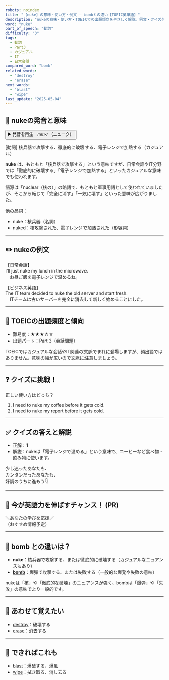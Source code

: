 ```yaml
---
robots: noindex
title: "【nuke】の意味・使い方・例文 ― bombとの違い【TOEIC英単語】"
description: "nukeの意味・使い方・TOEICでの出題傾向をやさしく解説。例文・クイズ付きでbombとの違いもわかりやすく学べます。"
word: "nuke"
part_of_speech: "動詞"
difficulty: "3"
tags:
  - 動詞
  - Part3
  - カジュアル
  - IT
  - 日常会話
compared_word: "bomb"
related_words:
  - "destroy"
  - "erase"
next_words:
  - "blast"
  - "wipe"
last_update: "2025-05-04"
---
```


## 🔰 nukeの発音と意味

<button class="play-audio" onclick="playTTS('nuke')">
  <span class="play-audio-main">
    ▶️ 発音を再生　/nuːk/
  </span>
  <span class="play-audio-sub">
    （ニューク）
  </span>
</button>

[動詞] 核兵器で攻撃する、徹底的に破壊する、電子レンジで加熱する（カジュアル）

**nuke** は、もともと「核兵器で攻撃する」という意味ですが、日常会話やIT分野では「徹底的に破壊する」「電子レンジで加熱する」といったカジュアルな意味でも使われます。

語源は「nuclear（核の）」の略語で、もともと軍事用語として使われていましたが、そこから転じて「完全に消す」「一気に壊す」といった意味が広がりました。

他の品詞：  
- nuke：核兵器（名詞）
- nuked：核攻撃された、電子レンジで加熱された（形容詞）

---

## ✏️ nukeの例文

【日常会話】  
I'll just nuke my lunch in the microwave.  
　お昼ご飯を電子レンジで温めるね。

【ビジネス英語】  
The IT team decided to nuke the old server and start fresh.  
　ITチームは古いサーバーを完全に消去して新しく始めることにした。

---

## 🎯 TOEICの出題頻度と傾向

- 難易度：★★★☆☆
- 出題パート：Part 3（会話問題）

TOEICではカジュアルな会話やIT関連の文脈でまれに登場しますが、頻出語ではありません。意味の幅が広いので文脈に注意しましょう。

---

## ❓ クイズに挑戦！

正しい使い方はどっち？

1. I need to nuke my coffee before it gets cold.  
2. I need to nuke my report before it gets cold.

---

## ✅ クイズの答えと解説

- 正解：**1**
- 解説：nukeは「電子レンジで温める」という意味で、コーヒーなど食べ物・飲み物に使います。

少し迷ったあなたも、  
カンタンだったあなたも、  
好調のうちに進もう👇️

---

## 🚀 今が英語力を伸ばすチャンス！ (PR)

<div class="info-center">
＼あなたの学びを応援／<br>  
（おすすめ情報予定）
</div>

---

## 🤔  bomb との違いは？

- **nuke**：核兵器で攻撃する、または徹底的に破壊する（カジュアルなニュアンスもあり）
- **[bomb](/word/bomb)**：爆弾で攻撃する、または失敗する（一般的な爆発や失敗の意味）

nukeは「核」や「徹底的な破壊」のニュアンスが強く、bombは「爆弾」や「失敗」の意味でより一般的です。

---

## 🧩 あわせて覚えたい

- [destroy](/word/destroy)：破壊する
- [erase](/word/erase)：消去する

---

## 📖 できればこれも

- [blast](/word/blast)：爆破する、爆風
- [wipe](/word/wipe)：拭き取る、消し去る

<!-- cvid: aid30_bid37 -->
